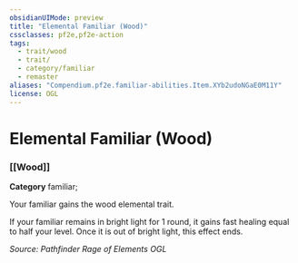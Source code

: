 ```yaml
---
obsidianUIMode: preview
title: "Elemental Familiar (Wood)"
cssclasses: pf2e,pf2e-action
tags:
  - trait/wood
  - trait/
  - category/familiar
  - remaster
aliases: "Compendium.pf2e.familiar-abilities.Item.XYb2udoNGaE0M11Y"
license: OGL
---
```

# Elemental Familiar (Wood)

### [[Wood]]

**Category** familiar; 




Your familiar gains the wood elemental trait.

If your familiar remains in bright light for 1 round, it gains fast healing equal to half your level. Once it is out of bright light, this effect ends.

*Source: Pathfinder Rage of Elements*
*OGL*